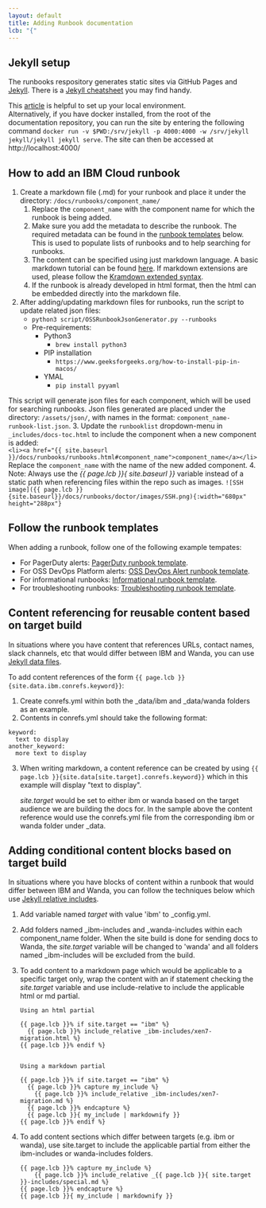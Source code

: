 ```yaml
---
layout: default
title: Adding Runbook documentation
lcb: "{"
---
```

## Jekyll setup

The runbooks respository generates static sites via GitHub Pages and [Jekyll](https://jekyllrb.com/). There is a
[Jekyll cheatsheet](https://devhints.io/jekyll) you may find handy.

This [article](https://help.github.com/articles/setting-up-your-github-pages-site-locally-with-jekyll/) is helpful to set up your local environment.
<br/>Alternatively, if you have docker installed,
from the root of the documentation repository, you can run the site by entering the following command `docker run -v $PWD:/srv/jekyll -p 4000:4000 -w /srv/jekyll jekyll/jekyll jekyll serve`.  The site can then be accessed at http://localhost:4000/


## How to add an IBM Cloud runbook

1. Create a markdown file (.md) for your runbook and place it under the directory: `/docs/runbooks/component_name/`
    1. Replace the `component_name` with the component name for which the runbook is being added.
    2. Make sure you add the metadata to describe the runbook. The required metadata can be found in the [runbook templates](#follow-the-runbook-templates) below. This is used to populate lists of runbooks and to help searching for runbooks.
    3. The content can be specified using just markdown language. A basic markdown tutorial can be found [here](http://markdowntutorial.com/). If markdown extensions are used, please follow the [Kramdown extended syntax](http://kramdown.gettalong.org/syntax.html).
    4. If the runbook is already developed in html format, then the html can be embedded directly into the markdown file.
2. After adding/updating markdown files for runbooks, run the script to update related json files:
   * `python3 script/OSSRunbookJsonGenerator.py --runbooks`
   * Pre-requirements:
     * Python3
        - `brew install python3`
     * PIP installation
        - `https://www.geeksforgeeks.org/how-to-install-pip-in-macos/`
     * YMAL
        -  `pip install pyyaml`

This script will generate json files for each component, which will be used for searching runbooks. Json files generated are placed under the directory: `/assets/json/`, with names in the format: `component_name-runbook-list.json`.
3. Update the `runbooklist` dropdown-menu in `_includes/docs-toc.html` to include the component when a new component is added:  
`<li><a href="{{ site.baseurl }}/docs/runbooks/runbooks.html#component_name">component_name</a></li>`  
Replace the `component_name` with the name of the new added component.
4. Note:  Always use the _{{ page.lcb }}{ site.baseurl }}_ variable instead of a static path when referencing files within the repo such as images.
        ```![SSH image]({{ page.lcb }}{site.baseurl}}/docs/runbooks/doctor/images/SSH.png){:width="680px" height="288px"} ```



## Follow the runbook templates
When adding a runbook, follow one of the following example tempates:

* For PagerDuty alerts: [PagerDuty runbook template](./pd_runbook_template.html).
* For OSS DevOps Platform alerts: [OSS DevOps Alert runbook template](./oss_alert_runbook_template.html).
* For informational runbooks: [Informational runbook template](./info_runbook_template.html).
* For troubleshooting runbooks: [Troubleshooting runbook template](./troubleshooting_runbook_template.html).

## Content referencing for reusable content based on target build

In situations where you have content that references URLs, contact names, slack channels, etc that would differ between
IBM and Wanda, you can use [Jekyll data files](https://jekyllrb.com/docs/datafiles/).

To add content references of the form `{{ page.lcb }}{site.data.ibm.conrefs.keyword}}`:

1. Create conrefs.yml within both the _data/ibm and _data/wanda folders as an example.
2. Contents in conrefs.yml should take the following format:
```
keyword:
  text to display
another_keyword:
  more text to display
```
3. When writing markdown, a content reference can be created by using `{{ page.lcb }}{site.data[site.target].conrefs.keyword}}` which in this example will display "text to display".

    *site.target* would be set to either ibm or wanda based on the target audience we are building the docs for.  In the sample above the
    content reference would use the conrefs.yml file from the corresponding ibm or wanda folder under _data.

## Adding conditional content blocks based on target build

In situations where you have blocks of content within a runbook that would differ between
IBM and Wanda, you can follow the techniques below which use [Jekyll relative includes](https://jekyllrb.com/docs/includes/).

1. Add variable named *target* with value 'ibm' to _config.yml.
2. Add folders named _ibm-includes and _wanda-includes within each component_name folder. When the site build is done for sending docs to Wanda, the *site.target* variable will be changed to 'wanda' and all folders
named _ibm-includes will be excluded from the build.
3. To add content to a markdown page which would be applicable to a specific target only, wrap the content with an
if statement checking the *site.target* variable and use include-relative to include the applicable html or md partial.

    ```
    Using an html partial

    {{ page.lcb }}% if site.target == "ibm" %}
      {{ page.lcb }}% include_relative _ibm-includes/xen7-migration.html %}
    {{ page.lcb }}% endif %}


    Using a markdown partial

    {{ page.lcb }}% if site.target == "ibm" %}
      {{ page.lcb }}% capture my_include %}
        {{ page.lcb }}% include_relative _ibm-includes/xen7-migration.md %}
      {{ page.lcb }}% endcapture %}
      {{ page.lcb }}{ my_include | markdownify }}
    {{ page.lcb }}% endif %}
    ```
4. To add content sections which differ between targets (e.g. ibm or wanda), use site.target to include the applicable partial from either
the ibm-includes or wanda-includes folders.

    ```
    {{ page.lcb }}% capture my_include %}
        {{ page.lcb }}% include_relative _{{ page.lcb }}{ site.target }}-includes/special.md %}
    {{ page.lcb }}% endcapture %}
    {{ page.lcb }}{ my_include | markdownify }}
    ```
